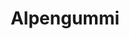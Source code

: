 ---
title: Alpengummi
pType: Illustration
pURL: https://www.behance.net/gallery/77769739/Alpengummi-Illustration-for-packaging
weight: 1
images:
    - img/uploads/alpengummi.png
---